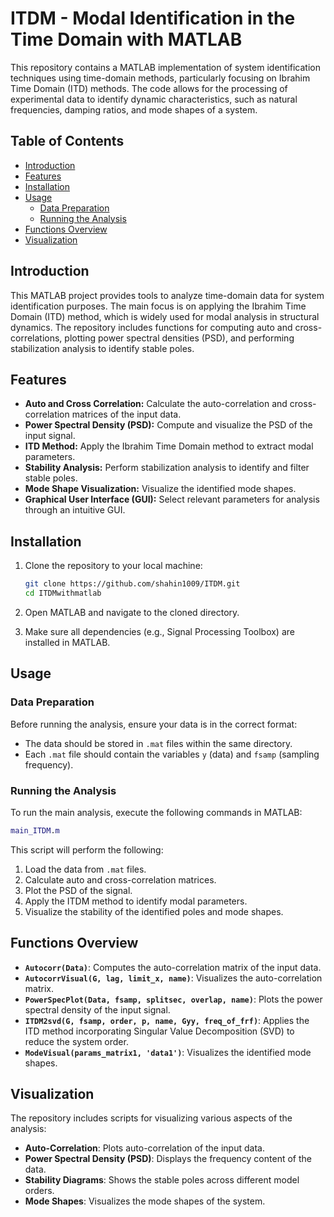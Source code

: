 # ITDM - Modal Identification in the Time Domain with MATLAB

This repository contains a MATLAB implementation of system identification techniques using time-domain methods, particularly focusing on Ibrahim Time Domain (ITD) methods. The code allows for the processing of experimental data to identify dynamic characteristics, such as natural frequencies, damping ratios, and mode shapes of a system.

## Table of Contents

- [Introduction](#introduction)
- [Features](#features)
- [Installation](#installation)
- [Usage](#usage)
  - [Data Preparation](#data-preparation)
  - [Running the Analysis](#running-the-analysis)
- [Functions Overview](#functions-overview)
- [Visualization](#visualization)


## Introduction

This MATLAB project provides tools to analyze time-domain data for system identification purposes. The main focus is on applying the Ibrahim Time Domain (ITD) method, which is widely used for modal analysis in structural dynamics. The repository includes functions for computing auto and cross-correlations, plotting power spectral densities (PSD), and performing stabilization analysis to identify stable poles.

## Features

- **Auto and Cross Correlation:** Calculate the auto-correlation and cross-correlation matrices of the input data.
- **Power Spectral Density (PSD):** Compute and visualize the PSD of the input signal.
- **ITD Method:** Apply the Ibrahim Time Domain method to extract modal parameters.
- **Stability Analysis:** Perform stabilization analysis to identify and filter stable poles.
- **Mode Shape Visualization:** Visualize the identified mode shapes.
- **Graphical User Interface (GUI):** Select relevant parameters for analysis through an intuitive GUI.

## Installation

1. Clone the repository to your local machine:

   ```bash
   git clone https://github.com/shahin1009/ITDM.git
   cd ITDMwithmatlab
   ```

2. Open MATLAB and navigate to the cloned directory.

3. Make sure all dependencies (e.g., Signal Processing Toolbox) are installed in MATLAB.

## Usage

### Data Preparation

Before running the analysis, ensure your data is in the correct format:

- The data should be stored in `.mat` files within the same directory.
- Each `.mat` file should contain the variables `y` (data) and `fsamp` (sampling frequency).

### Running the Analysis

To run the main analysis, execute the following commands in MATLAB:

```matlab
main_ITDM.m
```

This script will perform the following:

1. Load the data from `.mat` files.
2. Calculate auto and cross-correlation matrices.
3. Plot the PSD of the signal.
4. Apply the ITDM method to identify modal parameters.
5. Visualize the stability of the identified poles and mode shapes.

## Functions Overview

- **`Autocorr(Data)`**: Computes the auto-correlation matrix of the input data.
- **`AutocorrVisual(G, lag, limit_x, name)`**: Visualizes the auto-correlation matrix.
- **`PowerSpecPlot(Data, fsamp, splitsec, overlap, name)`**: Plots the power spectral density of the input signal.
- **`ITDM2svd(G, fsamp, order, p, name, Gyy, freq_of_frf)`**: Applies the ITD method incorporating Singular Value Decomposition (SVD) to reduce the system order.
- **`ModeVisual(params_matrix1, 'data1')`**: Visualizes the identified mode shapes.

## Visualization

The repository includes scripts for visualizing various aspects of the analysis:

- **Auto-Correlation**: Plots auto-correlation of the input data.
- **Power Spectral Density (PSD)**: Displays the frequency content of the data.
- **Stability Diagrams**: Shows the stable poles across different model orders.
- **Mode Shapes**: Visualizes the mode shapes of the system.

